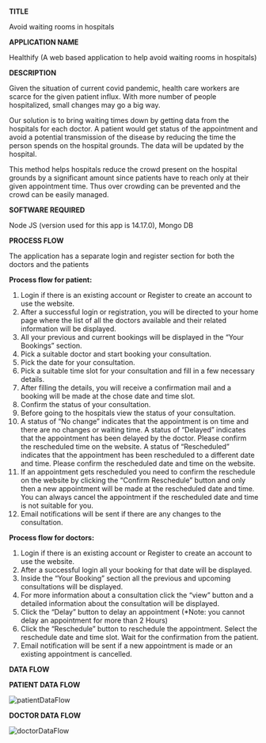 **TITLE** 

Avoid waiting rooms in hospitals

**APPLICATION NAME** 

Healthify (A web based application to help avoid waiting rooms in hospitals)

**DESCRIPTION**

Given the situation of current covid pandemic, health care workers are scarce for the given patient influx. With more number of people hospitalized, small changes may go a big way.

Our solution is to bring waiting times down by getting data from the hospitals for each doctor. A patient would get status of the appointment and avoid a potential transmission of the disease by reducing the time the person spends on the hospital grounds. The data will be updated by the hospital.

This method helps hospitals reduce the crowd present on the hospital grounds by a significant amount since patients have to reach only at their given appointment time. Thus over crowding can be prevented and the crowd can be easily managed.

**SOFTWARE REQUIRED**

Node JS (version used for this app is 14.17.0), 
 Mongo DB
 
**PROCESS FLOW**

The application has a separate login and register section for both the doctors and the patients

**Process flow for patient:**

1.	Login if there is an existing account or Register to create an account to use the website.
2.	After a successful login or registration, you will be directed to your home page where the list of all the doctors available and their related information will be displayed.
3.	All your previous and current bookings will be displayed in the “Your Bookings” section.
4.	Pick a suitable doctor and start booking your consultation.
5.	Pick the date for your consultation.
6.	Pick a suitable time slot for your consultation and fill in a few necessary details.
7.	After filling the details, you will receive a confirmation mail and a booking will be made at the chose date and time slot.
8.	Confirm the status of your consultation.
9.	Before going to the hospitals view the status of your consultation.
10.	A status of “No change” indicates that the appointment is on time and there are no changes or waiting time. A status of “Delayed” indicates that the appointment has been delayed by the doctor. Please confirm the rescheduled time on the website. A status of “Rescheduled” indicates that the appointment has been rescheduled to a different date and time. Please confirm the rescheduled date and time on the website.
11.	If an appointment gets rescheduled you need to confirm the reschedule on the website by clicking the “Confirm Reschedule” button and only then a new appointment will be made at the rescheduled date and time. You can always cancel the appointment if the rescheduled date and time is not suitable for you.
12.	Email notifications will be sent if there are any changes to the consultation.

**Process flow for doctors:**

1.	Login if there is an existing account or Register to create an account to use the website.
2.	After a successful login all your booking for that date will be displayed.
3.	Inside the “Your Booking” section all the previous and upcoming consultations will be displayed.
4.	For more information about a consultation click the “view” button and a detailed information about the consultation will be displayed.
5.	Click the “Delay” button to delay an appointment (*Note: you cannot delay an appointment for more than 2 Hours)
6.	Click the “Reschedule” button to reschedule the appointment. Select the reschedule date and time slot. Wait for the confirmation from the patient.
7.	Email notification will be sent if a new appointment is made or an existing appointment is cancelled.

**DATA FLOW**

**PATIENT DATA FLOW**

![patientDataFlow](https://user-images.githubusercontent.com/65529555/119384388-428b7a80-bce2-11eb-9b9f-54fa757e13ec.jpeg)

**DOCTOR DATA FLOW**

![doctorDataFlow](https://user-images.githubusercontent.com/65529555/119384407-4ae3b580-bce2-11eb-9313-3fe197ae48ae.jpeg)




